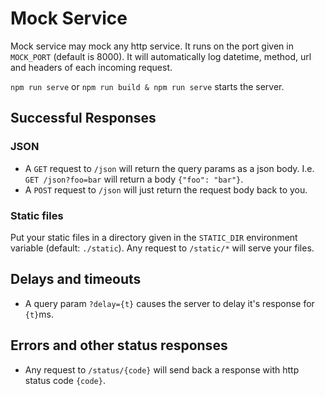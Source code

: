 # Mock Service

Mock service may mock any http service. It runs on the port given in `MOCK_PORT` (default is 8000).
It will automatically log datetime, method, url and headers of each incoming request.

`npm run serve` or `npm run build & npm run serve` starts the server.

## Successful Responses

### JSON

* A `GET` request to `/json` will return the query params as a json body. I.e. `GET /json?foo=bar` will return a body `{"foo": "bar"}`.
* A `POST` request to `/json` will just return the request body back to you.

### Static files

Put your static files in a directory given in the `STATIC_DIR` environment variable (default: `./static`). Any request to `/static/*` will serve your files.

## Delays and timeouts
* A query param `?delay={t}` causes the server to delay it's response for `{t}`ms.

## Errors and other status responses

* Any request to `/status/{code}` will send back a response with http status code `{code}`.

